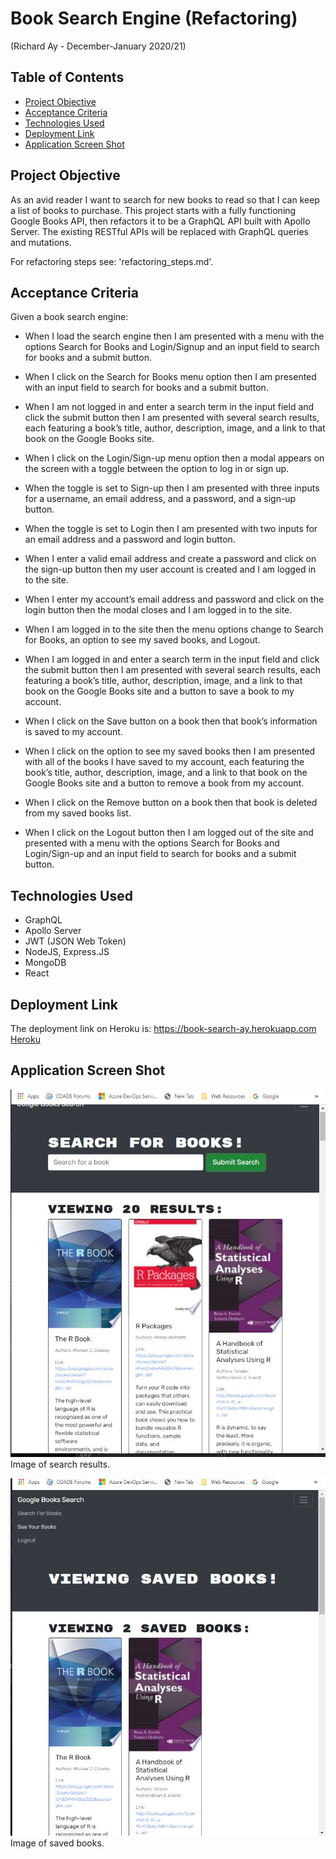 # Book Search Engine (Refactoring)
(Richard Ay - December-January 2020/21)


## Table of Contents
* [Project Objective](#project-objective)
* [Acceptance Criteria](#acceptance-criteria)
* [Technologies Used](#technologies-used)
* [Deployment Link](#deployment-link)
* [Application Screen Shot](#application-screen-shot)


## Project Objective
As an avid reader I want to search for new books to read so that I can keep a list of books to purchase.  This project starts with a fully functioning Google Books API, then refactors it to be a GraphQL API built with Apollo Server.  The existing RESTful APIs will be replaced with GraphQL queries and mutations.

For refactoring steps see: 'refactoring_steps.md'.

## Acceptance Criteria
Given a book search engine:

* When I load the search engine then I am presented with a menu with the options Search for Books and Login/Signup and an input field to search for books and a submit button.

* When I click on the Search for Books menu option then I am presented with an input field to search for books and a submit button.

* When I am not logged in and enter a search term in the input field and click the submit button then I am presented with several search results, each featuring a book’s title, author, description, image, and a link to that book on the Google Books site.

* When I click on the Login/Sign-up menu option then a modal appears on the screen with a toggle between the option to log in or sign up.

* When the toggle is set to Sign-up then I am presented with three inputs for a username, an email address, and a password, and a sign-up button.

* When the toggle is set to Login then I am presented with two inputs for an email address and a password and login button.

* When I enter a valid email address and create a password and click on the sign-up button then my user account is created and I am logged in to the site.

* When I enter my account’s email address and password and click on the login button then the modal closes and I am logged in to the site.

* When I am logged in to the site then the menu options change to Search for Books, an option to see my saved books, and Logout.

* When I am logged in and enter a search term in the input field and click the submit button then I am presented with several search results, each featuring a book’s title, author, description, image, and a link to that book on the Google Books site and a button to save a book to my account.

* When I click on the Save button on a book then that book’s information is saved to my account.

* When I click on the option to see my saved books then I am presented with all of the books I have saved to my account, each featuring the book’s title, author, description, image, and a link to that book on the Google Books site and a button to remove a book from my account.

* When I click on the Remove button on a book then that book is deleted from my saved books list.

* When I click on the Logout button then I am logged out of the site and presented with a menu with the options Search for Books and Login/Sign-up and an input field to search for books and a submit button.  


## Technologies Used

* GraphQL
* Apollo Server
* JWT (JSON Web Token)
* NodeJS, Express.JS
* MongoDB
* React



## Deployment Link
The deployment link on Heroku is: https://book-search-ay.herokuapp.com   
[Heroku](https://book-search-ay.herokuapp.com/) 



## Application Screen Shot

![Book-Search Image 1](./assets/images/search-results.jpg) Image of search results.

![Book-Search Image 2](./assets/images/saved-books.jpg) Image of saved books.




